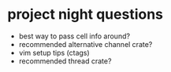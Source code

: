 project night questions
=======================

* best way to pass cell info around?
* recommended alternative channel crate?
* vim setup tips (ctags)
* recommended thread crate?
